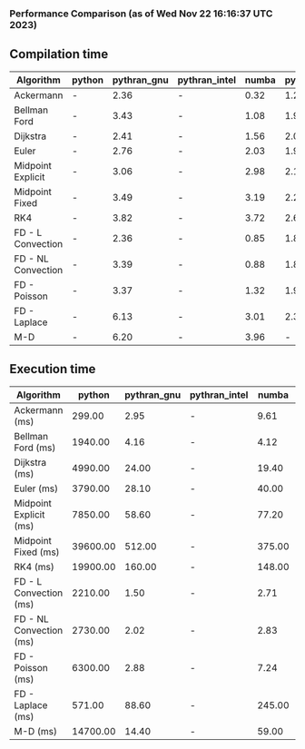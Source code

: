 ### Performance Comparison (as of Wed Nov 22 16:16:37 UTC 2023)
## Compilation time
Algorithm                 | python                    | pythran_gnu               | pythran_intel             | numba                     | pyccel_fortran_gnu        | pyccel_c_gnu              | pyccel_fortran_intel      | pyccel_c_intel           
------------------------- | ------------------------- | ------------------------- | ------------------------- | ------------------------- | ------------------------- | ------------------------- | ------------------------- | -------------------------
Ackermann                 | -                         | 2.36                      | -                         | 0.32                      | 1.22                      | 1.16                      | -                         | -                        
Bellman Ford              | -                         | 3.43                      | -                         | 1.08                      | 1.92                      | 1.90                      | -                         | -                        
Dijkstra                  | -                         | 2.41                      | -                         | 1.56                      | 2.00                      | 1.93                      | -                         | -                        
Euler                     | -                         | 2.76                      | -                         | 2.03                      | 1.90                      | 1.91                      | -                         | -                        
Midpoint Explicit         | -                         | 3.06                      | -                         | 2.98                      | 2.16                      | 2.18                      | -                         | -                        
Midpoint Fixed            | -                         | 3.49                      | -                         | 3.19                      | 2.21                      | 2.25                      | -                         | -                        
RK4                       | -                         | 3.82                      | -                         | 3.72                      | 2.64                      | 2.66                      | -                         | -                        
FD - L Convection         | -                         | 2.36                      | -                         | 0.85                      | 1.84                      | 1.79                      | -                         | -                        
FD - NL Convection        | -                         | 3.39                      | -                         | 0.88                      | 1.86                      | 1.90                      | -                         | -                        
FD - Poisson              | -                         | 3.37                      | -                         | 1.32                      | 1.98                      | 1.99                      | -                         | -                        
FD - Laplace              | -                         | 6.13                      | -                         | 3.01                      | 2.34                      | 2.36                      | -                         | -                        
M-D                       | -                         | 6.20                      | -                         | 3.96                      | -                         | -                         | -                         | -                        

## Execution time
Algorithm                 | python                    | pythran_gnu               | pythran_intel             | numba                     | pyccel_fortran_gnu        | pyccel_c_gnu              | pyccel_fortran_intel      | pyccel_c_intel           
------------------------- | ------------------------- | ------------------------- | ------------------------- | ------------------------- | ------------------------- | ------------------------- | ------------------------- | -------------------------
Ackermann (ms)            | 299.00                    | 2.95                      | -                         | 9.61                      | 1.55                      | 1.54                      | -                         | -                        
Bellman Ford (ms)         | 1940.00                   | 4.16                      | -                         | 4.12                      | 2.93                      | 6.10                      | -                         | -                        
Dijkstra (ms)             | 4990.00                   | 24.00                     | -                         | 19.40                     | 19.30                     | 29.40                     | -                         | -                        
Euler (ms)                | 3790.00                   | 28.10                     | -                         | 40.00                     | 15.90                     | 140.00                    | -                         | -                        
Midpoint Explicit (ms)    | 7850.00                   | 58.60                     | -                         | 77.20                     | 23.00                     | 325.00                    | -                         | -                        
Midpoint Fixed (ms)       | 39600.00                  | 512.00                    | -                         | 375.00                    | 75.90                     | 1380.00                   | -                         | -                        
RK4 (ms)                  | 19900.00                  | 160.00                    | -                         | 148.00                    | 36.50                     | 486.00                    | -                         | -                        
FD - L Convection (ms)    | 2210.00                   | 1.50                      | -                         | 2.71                      | 1.47                      | 1.85                      | -                         | -                        
FD - NL Convection (ms)   | 2730.00                   | 2.02                      | -                         | 2.83                      | 1.71                      | 1.99                      | -                         | -                        
FD - Poisson (ms)         | 6300.00                   | 2.88                      | -                         | 7.24                      | 2.78                      | 3.84                      | -                         | -                        
FD - Laplace (ms)         | 571.00                    | 88.60                     | -                         | 245.00                    | 61.60                     | 258.00                    | -                         | -                        
M-D (ms)                  | 14700.00                  | 14.40                     | -                         | 59.00                     | -                         | -                         | -                         | -                        
